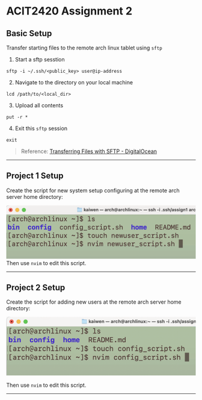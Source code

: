 # ACIT2420 Assignment 2

## Basic Setup

Transfer starting files to the remote arch linux tablet using `sftp`

1. Start a sftp sesstion

```
sftp -i ~/.ssh/<public_key> user@ip-address
```

2. Navigate to the directory on your local machine

```
lcd /path/to/<local_dir>
```

3. Upload all contents

```
put -r *
```

4. Exit this `sftp` session

```
exit
```

> Reference: [Transferring Files with SFTP - DigitalOcean](https://www.digitalocean.com/community/tutorials/how-to-use-sftp-to-securely-transfer-files-with-a-remote-server#transferring-files-with-sftp)

---

## Project 1 Setup

Create the script for new system setup configuring at the remote arch server home directory:

![create first script](imgs/create_first_script.png)
Then use `nvim` to edit this script.

---

## Project 2 Setup

Create the script for adding new users at the remote arch server home directory:

![create second script](imgs/create_second_script.png)

Then use `nvim` to edit this script.

---
